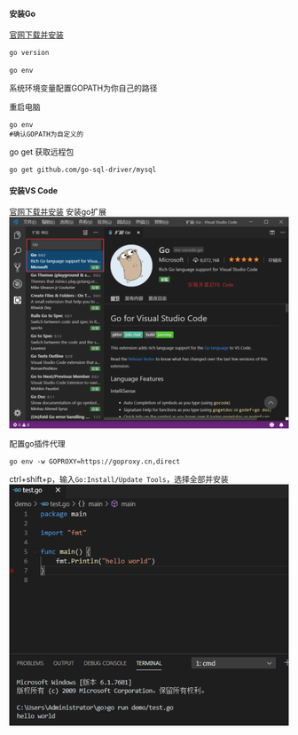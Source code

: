 #### 安装Go
[官网下载并安装](https://golang.org/dl/)
```
go version

go env
```
系统环境变量配置GOPATH为你自己的路径

重启电脑
```
go env
#确认GOPATH为自定义的
```
go get 获取远程包
```
go get github.com/go-sql-driver/mysql
```

#### 安装VS Code
[官网下载并安装]([https://code.visualstudio.com/](https://code.visualstudio.com/))
安装go扩展
![](images/vscode_plugin.png)

配置go插件代理
```
go env -w GOPROXY=https://goproxy.cn,direct
```
ctrl+shift+p，输入`Go:Install/Update Tools`，选择全部并安装
![](images/go-test.png)


